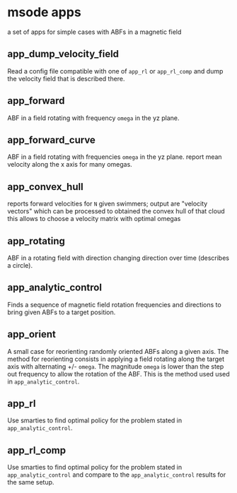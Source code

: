 # msode apps

a set of apps for simple cases with ABFs in a magnetic field

## app_dump_velocity_field

Read a config file compatible with one of ``app_rl`` or ``app_rl_comp`` and dump the velocity field that is described there. 

## app_forward

ABF in a field rotating with frequency `omega` in the yz plane.

## app_forward_curve

ABF in a field rotating with frequencies `omega` in the yz plane.
report mean velocity along the x axis for many omegas.

## app_convex_hull

reports forward velocities for `N` given swimmers; 
output are "velocity vectors" which can be processed to obtained the convex hull of that cloud 
this allows to choose a velocity matrix with optimal omegas

## app_rotating

ABF in a rotating field with direction changing direction over time (describes a circle).

## app_analytic_control

Finds a sequence of magnetic field rotation frequencies and directions to bring given ABFs to a target position.

## app_orient

A small case for reorienting randomly oriented ABFs along a given axis.
The method for reorienting consists in applying a field rotating along the target axis with alternating +/- `omega`.
The magnitude `omega` is lower than the step out frequency to allow the rotation of the ABF.
This is the method used used in `app_analytic_control`.

## app_rl

Use smarties to find optimal policy for the problem stated in `app_analytic_control`.

## app_rl_comp

Use smarties to find optimal policy for the problem stated in `app_analytic_control` and compare to the `app_analytic_control` results for the same setup.
